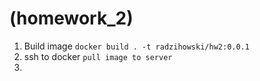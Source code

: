 # (homework_2)
1) Build image
```docker build . -t radzihowski/hw2:0.0.1```
2) ssh to docker
```pull image to server```
3) 